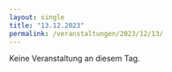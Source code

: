 ```yaml
---
layout: single
title: "13.12.2023"
permalink: /veranstaltungen/2023/12/13/
---
```


Keine Veranstaltung an diesem Tag.
